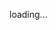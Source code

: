 <style type="text/css" media="screen">
  h1 { 
    display: none; 
  }
</style>

<script>
  // This code is intended to redirect to another page immediately on load
  // but first we send an analytics event since we can't track on github.com

  !function(){var analytics=window.analytics=window.analytics||[];if(!analytics.initialize)if(analytics.invoked)window.console&&console.error&&console.error("Segment snippet included twice.");else{analytics.invoked=!0;analytics.methods=["trackSubmit","trackClick","trackLink","trackForm","pageview","identify","reset","group","track","ready","alias","debug","page","once","off","on","addSourceMiddleware","addIntegrationMiddleware","setAnonymousId","addDestinationMiddleware"];analytics.factory=function(e){return function(){var t=Array.prototype.slice.call(arguments);t.unshift(e);analytics.push(t);return analytics}};for(var e=0;e<analytics.methods.length;e++){var key=analytics.methods[e];analytics[key]=analytics.factory(key)}analytics.load=function(key,e){var t=document.createElement("script");t.type="text/javascript";t.async=!0;t.src="https://cdn.segment.com/analytics.js/v1/" + key + "/analytics.min.js";var n=document.getElementsByTagName("script")[0];n.parentNode.insertBefore(t,n);analytics._loadOptions=e};analytics._writeKey="eNEWxt272tQkpQEY2E2ofpRDbCCOtmBx";analytics.SNIPPET_VERSION="4.13.2";
  analytics.load("eNEWxt272tQkpQEY2E2ofpRDbCCOtmBx");
  analytics.page();
  }}();

  function redirect() {
    window.location = "https://github.com/ActivitySchema/ActivitySchema";
  }

  // some browsers block analytics.js from loading entirely, so we set a timer to 
  // check and redirect anyway if that happens
  var timeout = setTimeout(function() {
    redirect();
  }, 2000);

  analytics.ready(function() {
    clearTimeout(timeout);
    
    // Segment is ready, but it hasn't yet sent the page() call to its servers.
    // Force a dispatch call now to send, and redirect on both success and failure
    analytics.dispatch().then(redirect, redirect);
  });
</script>

loading...

